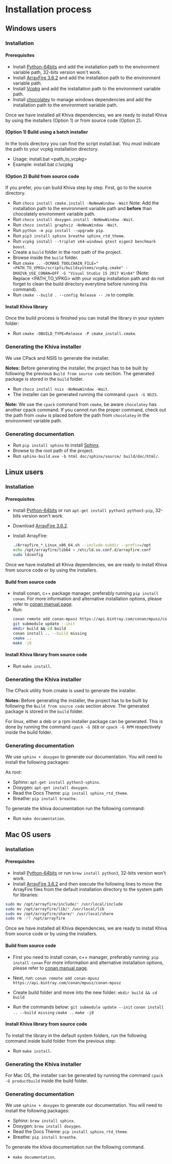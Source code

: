 # Installation process

## Windows users

### Installation

#### Prerequisites

- Install [Python-64bits](https://www.python.org/downloads) and add the installation path to the environment variable path, 32-bits version won't work.
- Install [ArrayFire 3.6.2](https://arrayfire.com/download/) and add the installation path to the environment variable path.
- Install [Vcpkg](https://docs.microsoft.com/es-es/cpp/vcpkg#installation) and add the installation path to the environment variable path.
- Install [chocolatey](https://chocolatey.org/) to manage windows dependencies and add the installation path to the environment variable path.

Once we have installed all Khiva dependencies, we are ready to install Khiva by using the installers (Option 1) or from source code (Option 2).

#### (Option 1) Build using a batch installer

In the tools directory you can find the script install.bat. You must indicate the path to your vcpkg installation directory.

- Usage: install.bat <path_to_vcpkg>
- Example: install.bat c:\vcpkg

#### (Option 2) Build from source code

If you prefer, you can build Khiva step by step.
First, go to the source directory.

- Run `choco install cmake.install -NoNewWindow -Wait` Note: Add the installation path to the environment variable path and **before** than chocolately environment variable path.
- Run `choco install doxygen.install -NoNewWindow -Wait`.
- Run `choco install graphviz -NoNewWindow -Wait`.
- Run `python -m pip install --upgrade pip`.
- Run `pip3 install sphinx breathe sphinx_rtd_theme`.
- Run `vcpkg install --triplet x64-windows gtest eigen3 benchmark boost`.
- Create a `build` folder in the root path of the project.
- Browse inside the `build` folder.
- Run `cmake .. -DCMAKE_TOOLCHAIN_FILE="<PATH_TO_VPKG>/scripts/buildsystems/vcpkg.cmake" -DKHIVA_USE_CONAN=OFF -G "Visual Studio 15 2017 Win64"` (Note: Replace <PATH_TO_VPKG> with your vcpkg installation path and do not forget to clean the build directory everytime before running this command).
- Run `cmake --build . --config Release -- /m` to compile.

#### Install Khiva library

Once the build process is finished you can install the library in your system folder:

- Run `cmake -DBUILD_TYPE=Release -P cmake_install.cmake`.

### Generating the Khiva installer

We use CPack and NSIS to generate the installer.

**Notes:** Before generating the installer, the project has to be built by following the previous `Build from source code` section. The generated package is stored in the `build` folder.

- Run `choco install nsis -NoNewWindow -Wait`.
- The installer can be generated running the command `cpack -G NSIS`.

**Note:** We use the `cpack` command from `cmake`, be aware `chocolatey` has another cpack command. If you cannot run the proper command, check out the path from `cmake` is placed before the path from `chocolatey` in the environment variable path.

### Generating documentation

- Run `pip install sphinx` to install [Sphinx](http://www.sphinx-doc.org/es/stable/install.html#windows-install-python-and-sphinx).
- Browse to the root path of the project.
- Run `sphinx-build.exe -b html doc/sphinx/source/ build/doc/html/`.

## Linux users

### Installation

#### Prerequisites

- Install [Python-64bits](https://www.python.org/downloads) or run `apt-get install python3 python3-pip`, 32-bits version won't work.
- Download [ArrayFire 3.6.2](http://arrayfire.s3.amazonaws.com/3.6.2/ArrayFire-v3.6.2_Linux_x86_64.sh).
- Install ArrayFire:

   ```bash
   ./Arrayfire_*_Linux_x86_64.sh --include-subdir --prefix=/opt
   echo /opt/arrayfire/lib64 > /etc/ld.so.conf.d/arrayfire.conf
   sudo ldconfig
   ```   

Once we have installed all Khiva dependencies, we are ready to install Khiva from source code or by using the installers.

#### Build from source code

- Install conan, c++ package manager, preferably running `pip install conan`. For more information and alternative installation options, please refer to [conan manual page](http://docs.conan.io/en/latest/installation.html).
- Run:
  ```bash
  conan remote add conan-mpusz https://api.bintray.com/conan/mpusz/conan-mpusz
  git submodule update --init
  mkdir build && cd build
  conan install .. --build missing
  cmake ..
  make -j8
  ```

#### Install Khiva library from source code

- Run `make install`.

### Generating the Khiva installer

The CPack utility from cmake is used to generate the installer.

**Notes:** Before generating the installer, the project has to be built by following the `Build from source code` section above. The generated package is stored in the `build` folder.

For linux, either a deb or a rpm installer package can be generated. This is done by running the command `cpack -G DEB` or `cpack -G RPM` respectively inside the build folder.

### Generating documentation

We use `sphinx + doxygen` to generate our documentation. You will need to install the following packages:

As root:

- Sphinx: `apt-get install python3-sphinx`.
- Doxygen: `apt-get install doxygen`.
- Read the Docs Theme: `pip install sphinx_rtd_theme`.
- Breathe: `pip install breathe`.

To generate the khiva documentation run the following command:

- Run `make documentation`.

## Mac OS users

### Installation

#### Prerequisites

- Install [Python-64bits](https://www.python.org/downloads) or run `brew install python3`, 32-bits version won't work.
- Install [ArrayFire 3.6.2](http://arrayfire.s3.amazonaws.com/3.6.2/ArrayFire-v3.6.2_OSX_x86_64.pkg) and then execute the following lines to move the ArrayFire files from the default installation directory to the system path for libraries:

```bash
sudo mv /opt/arrayfire/include/* /usr/local/include
sudo mv /opt/arrayfire/lib/* /usr/local/lib
sudo mv /opt/arrayfire/share/* /usr/local/share
sudo rm -rf /opt/arrayfire
```

Once we have installed all Khiva dependencies, we are ready to install Khiva from source code or by using the installers.

#### Build from source code

- First you need to install conan, c++ manager, preferably running:
`pip install conan`
For more information and alternative installation options, please refer to [conan manual page](http://docs.conan.io/en/latest/installation.html).

- Next, run:
`conan remote add conan-mpusz https://api.bintray.com/conan/mpusz/conan-mpusz`

- Create build folder and move into the new folder:
`mkdir build && cd build`

- Run the commands below:
`git submodule update --init`
`conan install .. --build missing`
`cmake ..`
`make -j8`

#### Install Khiva library from source code

To install the library in the default system folders, run the following command inside build folder from the previous step:

- Run `make install`.

### Generating the Khiva installer

For Mac OS, the installer can be generated by running the command `cpack -G productbuild` inside the build folder.

### Generating documentation

We use `sphinx + doxygen` to generate our documentation. You will need to install the following packages:

- Sphinx: `brew install sphinx`.
- Doxygen: `brew install doxygen`.
- Read the Docs Theme: `pip install sphinx_rtd_theme`.
- Breathe: `pip install breathe`.

To generate the khiva documentation run the following command.

- `make documentation`.
